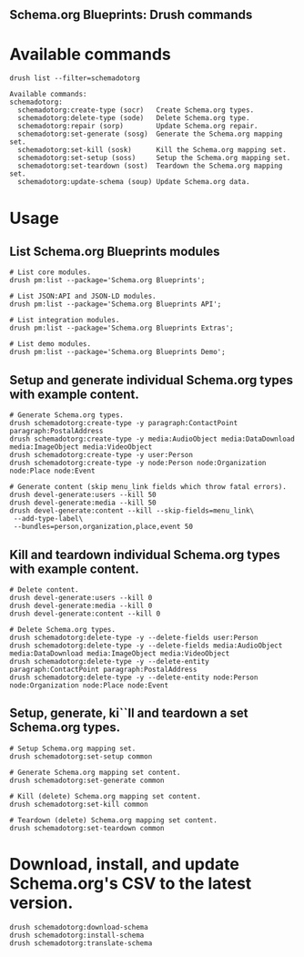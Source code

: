 Schema.org Blueprints: Drush commands
-------------------------------------

# Available commands

```
drush list --filter=schemadotorg

Available commands:
schemadotorg:
  schemadotorg:create-type (socr)   Create Schema.org types.
  schemadotorg:delete-type (sode)   Delete Schema.org type.
  schemadotorg:repair (sorp)        Update Schema.org repair.
  schemadotorg:set-generate (sosg)  Generate the Schema.org mapping set.
  schemadotorg:set-kill (sosk)      Kill the Schema.org mapping set.
  schemadotorg:set-setup (soss)     Setup the Schema.org mapping set.
  schemadotorg:set-teardown (sost)  Teardown the Schema.org mapping set.
  schemadotorg:update-schema (soup) Update Schema.org data.
```

# Usage

## List Schema.org Blueprints modules

```
# List core modules.
drush pm:list --package='Schema.org Blueprints';

# List JSON:API and JSON-LD modules.
drush pm:list --package='Schema.org Blueprints API';

# List integration modules.
drush pm:list --package='Schema.org Blueprints Extras';

# List demo modules.
drush pm:list --package='Schema.org Blueprints Demo';
```

## Setup and generate individual Schema.org types with example content.

```
# Generate Schema.org types.
drush schemadotorg:create-type -y paragraph:ContactPoint paragraph:PostalAddress
drush schemadotorg:create-type -y media:AudioObject media:DataDownload media:ImageObject media:VideoObject
drush schemadotorg:create-type -y user:Person
drush schemadotorg:create-type -y node:Person node:Organization node:Place node:Event

# Generate content (skip menu_link fields which throw fatal errors).
drush devel-generate:users --kill 50
drush devel-generate:media --kill 50
drush devel-generate:content --kill --skip-fields=menu_link\
 --add-type-label\
 --bundles=person,organization,place,event 50
```

## Kill and teardown individual Schema.org types with example content.

```
# Delete content.
drush devel-generate:users --kill 0
drush devel-generate:media --kill 0
drush devel-generate:content --kill 0

# Delete Schema.org types.
drush schemadotorg:delete-type -y --delete-fields user:Person
drush schemadotorg:delete-type -y --delete-fields media:AudioObject media:DataDownload media:ImageObject media:VideoObject
drush schemadotorg:delete-type -y --delete-entity paragraph:ContactPoint paragraph:PostalAddress
drush schemadotorg:delete-type -y --delete-entity node:Person node:Organization node:Place node:Event
```

## Setup, generate, ki``ll and teardown a set Schema.org types.

```
# Setup Schema.org mapping set.
drush schemadotorg:set-setup common

# Generate Schema.org mapping set content.
drush schemadotorg:set-generate common

# Kill (delete) Schema.org mapping set content.
drush schemadotorg:set-kill common

# Teardown (delete) Schema.org mapping set content.
drush schemadotorg:set-teardown common
```

# Download, install, and update Schema.org's CSV to the latest version.

```
drush schemadotorg:download-schema
drush schemadotorg:install-schema
drush schemadotorg:translate-schema
```
